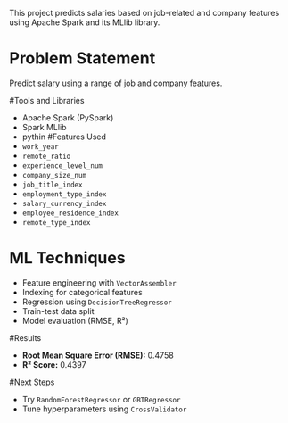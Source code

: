 
This project predicts salaries based on job-related and company features using Apache Spark and its MLlib library.

# Problem Statement
Predict salary using a range of job and company features.

#Tools and Libraries
- Apache Spark (PySpark)
- Spark MLlib
- pythin
#Features Used
- `work_year`
- `remote_ratio`
- `experience_level_num`
- `company_size_num`
- `job_title_index`
- `employment_type_index`
- `salary_currency_index`
- `employee_residence_index`
- `remote_type_index`

# ML Techniques
- Feature engineering with `VectorAssembler`
- Indexing for categorical features
- Regression using `DecisionTreeRegressor`
- Train-test data split
- Model evaluation (RMSE, R²)

#Results
- **Root Mean Square Error (RMSE):** 0.4758  
- **R² Score:** 0.4397

#Next Steps
- Try `RandomForestRegressor` or `GBTRegressor`
- Tune hyperparameters using `CrossValidator`


